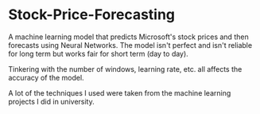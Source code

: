 # Stock-Price-Forecasting

A machine learning model that predicts Microsoft's stock prices and then forecasts using Neural Networks. The model isn't perfect and isn't reliable for long term but works fair for short term (day to day).

Tinkering with the number of windows, learning rate, etc. all affects the accuracy of the model.

A lot of the techniques I used were taken from the machine learning projects I did in university.
